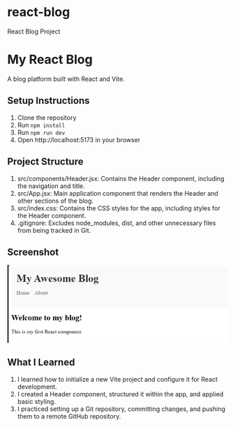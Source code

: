 # react-blog
React Blog Project

# My React Blog
A blog platform built with React and Vite.

## Setup Instructions
1. Clone the repository
2. Run `npm install`
3. Run `npm run dev`
4. Open http://localhost:5173 in your browser

## Project Structure
1. src/components/Header.jsx: Contains the Header component, including the navigation and title.
2. src/App.jsx: Main application component that renders the Header and other sections of the blog.
3. src/index.css: Contains the CSS styles for the app, including styles for the Header component.
4. .gitignore: Excludes node_modules, dist, and other unnecessary files from being tracked in Git.


## Screenshot
![alt text](image.png)

## What I Learned
1. I learned how to initialize a new Vite project and configure it for React development.
2. I created a Header component, structured it within the app, and applied basic styling.
3. I practiced setting up a Git repository, committing changes, and pushing them to a remote GitHub repository.


